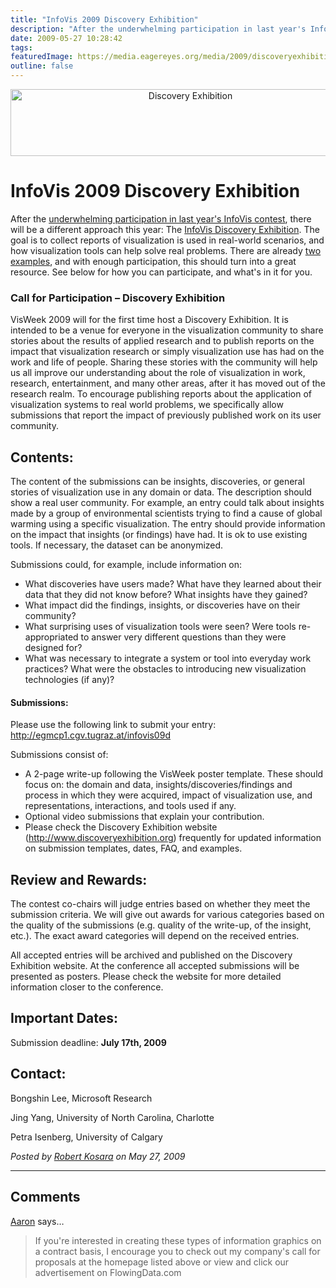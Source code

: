 ```yaml
---
title: "InfoVis 2009 Discovery Exhibition"
description: "After the underwhelming participation in last year's InfoVis contest, there will be a different approach this year: The InfoVis Discovery Exhibition. The goal is to collect reports of visualization is used in real-world scenarios, and how visualization tools can help solve real problems. There are already two examples, and with enough participation, this should turn into a great resource. See below for how you can participate, and what's in it for you."
date: 2009-05-27 10:28:42
tags: 
featuredImage: https://media.eagereyes.org/media/2009/discoveryexhibition.png
outline: false
---
```


<p align="center"><img src="https://media.eagereyes.org/media/2009/discoveryexhibition.png" border="0" alt="Discovery Exhibition" width="560" height="107" /></p>

# InfoVis 2009 Discovery Exhibition

After the <a href="/blog/2008/sad-state-of-infovis-contest.html">underwhelming participation in last year's InfoVis contest</a>, there will be a different approach this year: The <a href="http://www.discoveryexhibition.org">InfoVis Discovery Exhibition</a>. The goal is to collect reports of visualization is used in real-world scenarios, and how visualization tools can help solve real problems. There are already <a href="http://www.discoveryexhibition.org/wiki/pmwiki.php/Main/Examples">two examples</a>, and with enough participation, this should turn into a great resource. See below for how you can participate, and what's in it for you.

<h3>Call for Participation &ndash; Discovery Exhibition</h3>
VisWeek 2009 will for the first time host a Discovery Exhibition. It is intended to be a venue for everyone in the visualization community to share stories about the results of applied research and to publish reports on the impact that visualization research or simply visualization use has had on the work and life of people. Sharing these stories with the community will help us all improve our understanding about the role of visualization in work, research, entertainment, and many other areas, after it has moved out of the research realm. To encourage publishing reports about the application of visualization systems to real world problems, we specifically allow submissions that report the impact of previously published work on its user community.

## Contents:
The content of the submissions can be insights, discoveries, or general stories of visualization use in any domain or data. The description should show a real user community. For example, an entry could talk about insights made by a group of environmental scientists trying to find a cause of global warming using a specific visualization. The entry should provide information on the impact that insights (or findings) have had. It is ok to use existing tools. I<span>f necessary, the dataset can be anonymized.</span>

Submissions could, for example, include information on:

<ul>
<li>What discoveries have users made? What have they learned about their data that they did not know before? What insights have they gained?</li>
<li>What impact did the findings, insights, or discoveries have on their community?</li>
<li>What surprising uses of visualization tools were seen? Were tools re-appropriated to answer very different questions than they were designed for?</li>
<li>What was necessary to integrate a system or tool into everyday work practices? What were the obstacles to introducing new visualization technologies (if any)?</li>
</ul>
<h4>Submissions:</h4>
Please use the following link to submit your entry: <a href="http://egmcp1.cgv.tugraz.at/infovis09d">http://egmcp1.cgv.tugraz.at/infovis09d</a>

Submissions consist of:

<ul>
<li>A 2-page write-up following the VisWeek poster template. These should focus on: the domain and data, insights/discoveries/findings and process in which they were acquired, impact of visualization use, and representations, interactions, and tools used if any.</li>
<li>Optional video submissions that explain your contribution.</li>
<li>Please check the Discovery Exhibition website (<a href="http://www.discoveryexhibition.org">http://www.discoveryexhibition.org</a>)<span>&nbsp;</span>frequently for updated information on submission templates, dates, FAQ, and examples.</li>
</ul>

## Review and Rewards:
The contest co-chairs will judge entries based on whether they meet the submission criteria. We will give out awards for various categories based on the quality of the submissions (e.g. quality of the write<span>-</span>up, of the insight, etc.). The exact award categories will depend on the received entries.

All accepted entries will be archived and published on the Discovery Exhibition website. At the conference all accepted submissions will be presented as posters. Please check the website for more detailed information closer to the conference.

## Important Dates:
Submission deadline: <strong>July 17th, 2009</strong>

## Contact:
Bongshin Lee, Microsoft Research

Jing Yang, University of North Carolina, Charlotte

Petra Isenberg, University of Calgary


_Posted by <a href="/about">Robert Kosara</a> on May 27, 2009_


<aside class="comments">

---
## Comments

<a href="http://www.eastwestcenter.org/ewc-in-washington/graphics-proposal/" rel="nofollow noopener" target="_blank">Aaron</a> says…
>	<p>If you're interested in creating these types of information graphics on a contract basis, I encourage you to check out my company's call for proposals at the homepage listed above or view and click our advertisement on FlowingData.com</p>

</aside>

